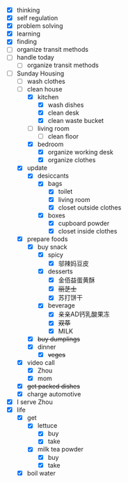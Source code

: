 - [x] thinking
- [x] self regulation
- [x] problem solving
- [x] learning
- [x] finding    
- [ ] organize transit methods
- [ ] handle today
    - [ ] organize transit methods
- [ ] Sunday Housing
    - [ ] wash clothes
    - [ ] clean house
        - [x] kitchen
            - [x] wash dishes
            - [x] clean desk
            - [x] clean waste bucket
        - [ ] living room
            - [ ] clean floor
        - [x] bedroom
            - [x] organize working desk
            - [x] organize clothes
    - [x] update
        - [x] desiccants
            - [x] bags
                - [x] toilet
                - [x] living room
                - [x] closet outside clothes
            - [x] boxes
                - [x] cupboard powder
                - [x] closet inside clothes
    - [x] prepare foods
        - [x] buy snack
            - [x] spicy
                - [x] 邬辣妈豆皮
            - [x] desserts
                - [x] 金佰益蛋黄酥
                - [x] ~~丽芝士~~
                - [x] 苏打饼干
            - [x] beverage
                - [x] 亲亲AD钙乳酸果冻
                - [x] ~~双萃~~
                - [x] MILK
        - [x] ~~buy dumplings~~
        - [x] dinner
            - [x] ~~veges~~
    - [x] video call
        - [x] Zhou
        - [x] mom
    - [x] ~~get packed dishes~~
    - [x] charge automotive
- [x] I serve Zhou
- [x] life
    - [x] get
        - [x] lettuce
            - [x] buy
            - [x] take
        - [x] milk tea powder
            - [x] buy
            - [x] take
    - [x] boil water